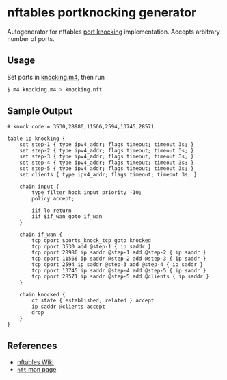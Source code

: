 # nftables portknocking generator

Autogenerator for nftables [port knocking](https://en.wikipedia.org/wiki/Port_knocking)
implementation. Accepts arbitrary number of ports.

## Usage
Set ports in [knocking.m4](knocking.m4), then run
``` sh
$ m4 knocking.m4 > knocking.nft
```

## Sample Output
```
# knock code = 3530,28980,11566,2594,13745,28571

table ip knocking {
    set step-1 { type ipv4_addr; flags timeout; timeout 3s; }
    set step-2 { type ipv4_addr; flags timeout; timeout 3s; }
    set step-3 { type ipv4_addr; flags timeout; timeout 3s; }
    set step-4 { type ipv4_addr; flags timeout; timeout 3s; }
    set step-5 { type ipv4_addr; flags timeout; timeout 3s; }
    set clients { type ipv4_addr; flags timeout; timeout 3s; }

    chain input {
        type filter hook input priority -10;
        policy accept;

        iif lo return
        iif $if_wan goto if_wan
    }

    chain if_wan {
        tcp dport $ports_knock_tcp goto knocked
        tcp dport 3530 add @step-1 { ip saddr }
        tcp dport 28980 ip saddr @step-1 add @step-2 { ip saddr }
        tcp dport 11566 ip saddr @step-2 add @step-3 { ip saddr }
        tcp dport 2594 ip saddr @step-3 add @step-4 { ip saddr }
        tcp dport 13745 ip saddr @step-4 add @step-5 { ip saddr }
        tcp dport 28571 ip saddr @step-5 add @clients { ip saddr }
    }

    chain knocked {
        ct state { established, related } accept
        ip saddr @clients accept
        drop
    }
}
```

## References
* [nftables Wiki](https://wiki.nftables.org/wiki-nftables/index.php/Main_Page)
* [`nft` man page](https://www.netfilter.org/projects/nftables/manpage.html)
